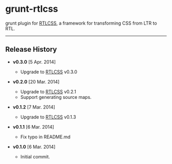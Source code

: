 grunt-rtlcss
============
grunt plugin for [RTLCSS], a framework for transforming CSS from LTR to RTL.


[RTLCSS]: https://github.com/MohammadYounes/rtlcss

-------

## Release History
* **v0.3.0** [5 Apr. 2014]
  * Upgrade to [RTLCSS] v0.3.0

* **v0.2.0** [20 Mar. 2014]
  * Upgrade to [RTLCSS] v0.2.1
  * Support generating source maps.
  
* **v0.1.2** [7 Mar. 2014]
  * Upgrade to [RTLCSS] v0.1.3
  
* **v0.1.1** [6 Mar. 2014]
  * Fix typo in README.md

* **v0.1.0** [6 Mar. 2014]
  * Initial commit.
 
